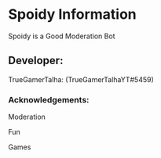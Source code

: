 # Spoidy Information

Spoidy is a Good Moderation Bot

## Developer:

TrueGamerTalha: (TrueGamerTalhaYT#5459)

### Acknowledgements:

Moderation

Fun

Games
